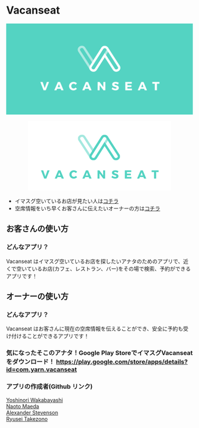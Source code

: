 # Vacanseat

<p align="center">
  <img src="./assets/images/VACANSEAT_yoko.png">
</p>

<p align="center">
  <img src="./assets/images/VACANSEAT_transparet.png">
</p>

* イマスグ空いているお店が見たい人は[コチラ](#お客さんの使い方)
* 空席情報をいち早くお客さんに伝えたいオーナーの方は[コチラ](#オーナーの使い方)

## お客さんの使い方

### どんなアプリ？

Vacanseat はイマスグ空いているお店を探したいアナタのためのアプリで、近くで空いているお店(カフェ、レストラン、バー)をその場で検索、予約ができるアプリです！




## オーナーの使い方

### どんなアプリ？

Vacanseat はお客さんに現在の空席情報を伝えることができ、安全に予約も受け付けることができるアプリです！

### 気になったそこのアナタ！Google Play StoreでイマスグVacanseatをダウンロード！ <https://play.google.com/store/apps/details?id=com.yarn.vacanseat>


### アプリの作成者(Github リンク)
[Yoshinori Wakabayashi](https://github.com/Bayezid1989)  
[Naoto Maeda](https://github.com/naoto-1119)  
[Alexander Stevenson](https://github.com/AVStevenson)  
[Ryusei Takezono](https://github.com/ryu-take)  
